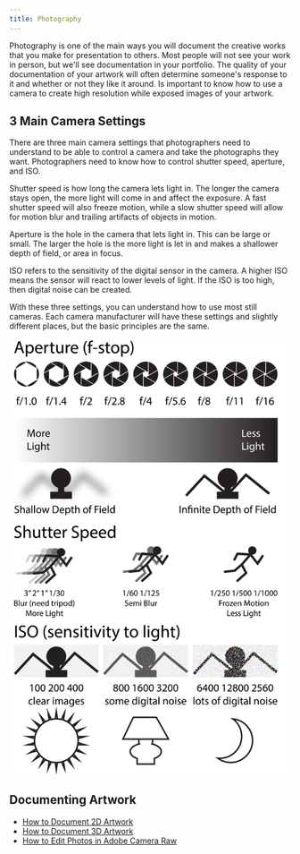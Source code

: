 ```yaml
---
title: Photography
---
```


Photography is one of the main ways you will document the creative works that you make for presentation to others. Most people will not see your work in person, but we'll see documentation in your portfolio. The quality of your documentation of your artwork will often determine someone's response to it and whether or not they like it around. Is important to know how to use a camera to create high resolution while exposed images of your artwork.

## 3 Main Camera Settings

There are three main camera settings that photographers need to understand to be able to control a camera and take the photographs they want. Photographers need to know how to control shutter speed, aperture, and ISO.

Shutter speed is how long the camera lets light in. The longer the camera stays open, the more light will come in and affect the exposure. A fast shutter speed will also freeze motion, while a slow shutter speed will allow for motion blur and trailing artifacts of objects in motion.

Aperture is the hole in the camera that lets light in. This can be large or small. The larger the hole is the more light is let in and makes a shallower depth of field, or area in focus.

ISO refers to the sensitivity of the digital sensor in the camera. A higher ISO means the sensor will react to lower levels of light. If the ISO is too high, then digital noise can be created.

With these three settings, you can understand how to use most still cameras. Each camera manufacturer will have these settings and slightly different places, but the basic principles are the same.

![2021-09-22-Camera-Cheat-Sheet-Whatmakeart](./2021-09-22-Camera-Cheat-Sheet-Whatmakeart.png "Photography Cheatsheet: <a href='https://whatmakeart.com/'>What Make Art</a>")

## Documenting Artwork

- [How to Document 2D Artwork](../art-faq/how-to-document-2d-artwork.md)
- [How to Document 3D Artwork](../art-faq/how-to-document-3d-artwork.md)
- [How to Edit Photos in Adobe Camera Raw](../photography/how-to-edit-photos-in-adobe-camera-raw.md)
